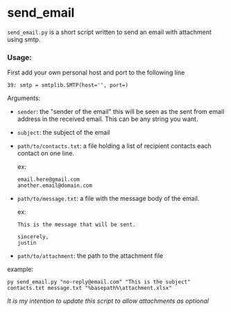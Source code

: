 # send_email	

`send_email.py` is a short script written to send an email with attachment using smtp.

### Usage: ###

First add your own personal host and port to the following line

`39: smtp = smtplib.SMTP(host='', port=)` 

Arguments:

* `sender`: the "sender of the email" this will be seen as the sent from email address in the received email. This can be any string you want.

* `subject`: the subject of the email

* `path/to/contacts.txt`: a file holding a list of recipient contacts each contact on one line.

  ex:

  ```
  email.here@gmail.com
  another.email@domain.com
  ```

* `path/to/message.txt`: a file with the message body of the email.

  ex:

  ```
  This is the message that will be sent.
  
  sincerely,
  justin
  ```

* `path/to/attachment`: the path to the attachment file



example:

`py send_email.py "no-reply@email.com" "This is the subject" contacts.txt message.txt "%basepath%\attachment.xlsx"`



*It is my intention to update this script to allow attachments as optional*
